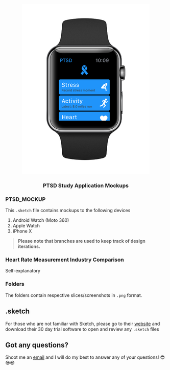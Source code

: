 <p align="center">
  <img src="https://github.com/mkchoi212/PTSD-Sketch/blob/v-menu/watchOS/Menu%201.png" width="400">
  <h3 align="center">PTSD Study Application Mockups</h3>
</p>

### PTSD_MOCKUP
This `.sketch` file contains mockups to the following devices

1. Android Watch (Moto 360)
2. Apple Watch
3. iPhone X

> **Please note that branches are used to keep track of design iterations.**

### Heart Rate Measurement Industry Comparison

Self-explanatory

### Folders

The folders contain respective slices/screenshots in `.png` format.

## .sketch
For those who are not familiar with Sketch, please go to their [website](https://www.sketchapp.com) and download their 30 day trial software to open and review any `.sketch` files

## Got any questions?

Shoot me an [email](mkchoi212@icloud.com) and I will do my best to answer any of your questions! 😎😎😎